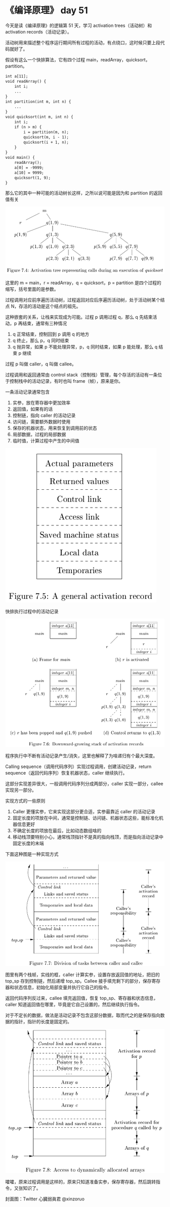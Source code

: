 # 《编译原理》 day 51

今天是读《编译原理》的逻辑第 51 天，学习 activation trees（活动树）和 activation records（活动记录）。

活动树用来描述整个程序运行期间所有过程的活动，有点绕口，这时候只要上段代码就好了。

假设有这么一个快排算法，它有四个过程 main，readArray，quicksort，partition。

```
int a[11];
void readArray() {
    int i;
    ...
}
int partition(int m, int n) {
    ...
}
void quicksort(int m, int n) {
    int i;
    if (n > m) {
        i = partition(m, n);
        quicksort(m, i - 1);
        quicksort(i + 1, n);
    }
}
void main() {
    readArray();
    a[0] = -9999;
    a[10] = 9999;
    quicksort(1, 9);
}
```

那么它的其中一种可能的活动树长这样，之所以说可能是因为和 partition 的返回值有关

![](5-tree-1.png)

这里的 m = main，r = readArray，q = quicksort，p = partition 是四个过程的缩写，括号里面的是参数。

过程调用对应前序遍历活动树，过程返回对应后序遍历活动树，处于活动树某个结点 N，存活的活动是这个结点的祖先。

这种嵌套的关系，让栈来实现成为可能。过程 p 调用过程 q，那么 q 先结束活动，p 再结束，通常有三种情况

1. q 正常结束，控制回到 p 调用 q 的地方
2. q 终止，那么 p，q 同时结束
3. q 抛异常，如果 p 不能处理异常，p，q 同时结束，如果 p 能处理，那么 q 结束 p 继续

过程 p 叫做 caller，q 叫做 callee。

过程调用和返回通常由 control stack（控制栈）管理，每个存活的活动有一条位于控制栈中的活动记录，有时也叫 frame（帧），原来是你。

一条活动记录通常包含

1. 实参，放在寄存器中更加效率
2. 返回值，如果有的话
3. 控制链，指向 caller 的活动记录
4. 访问链，需要额外数据时使用
5. 保存的机器状态，用来恢复到调用前的状态
6. 局部数据，过程的局部数据
7. 临时值，计算过程中产生的中间值

![](5-record-1.png)

快排执行过程中的活动记录

![](5-stack-1.png)

程序执行中不断有活动记录产生/消失，这里也解释了为啥递归有个最大深度。

Calling sequence（调用代码序列）实现过程调用，创建活动记录，return sequence（返回代码序列）恢复机器状态，caller 继续执行。

这部分实现差异很大，一般调用代码序列分成两部分，caller 实现一部分，callee 实现另一部分。

实现方式的一些原则

1. Caller 更懂实参，它来实现这部分更合适，实参最靠近 caller 的活动记录
2. 固定长度的项放在中间，通常是控制链、访问链、机器状态这些，能标准化机器信息更好
3. 不确定长度的项放在最后，比如动态数组啥的
4. 移动栈顶要特别小心，通常栈顶指针不是真的指向栈顶，而是指向活动记录中固定长度的末端

下面这种图是一种实现方式

![](5-task-1.png)

图里有两个栈帧，实线的框，caller 计算实参，设置存放返回值的地址，把旧的 top_sp 存到控制链，然后递增 top_sp。Callee 接手填充剩下的部分，保存寄存器和状态信息，初始化局部变量并执行它自己的指令。

返回代码序列反过来，callee 填充返回值，恢复 top_sp、寄存器和状态信息，caller 知道返回值在哪里，毕竟是它自己设置的，然后继续执行指令。

对于不定长的数据，做法是活动记录不包含这部分数据，取而代之的是保存指向数据的指针，指针的长度是固定的。

![](5-array-1.png)

嚯嚯，原来过程调用是这样的，原来只知道准备实参，保存寄存器，然后跳转指令，又张知识了。

封面图：Twitter 心臓弱眞君 @xinzoruo